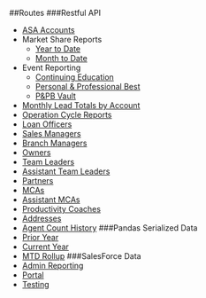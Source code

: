 ##Routes
###Restful API
* [ASA Accounts](https://djsupreme.herokuapp.com/api/accounts)
* Market Share Reports
    * [Year to Date](https://djsupreme.herokuapp.com/api/market-share-reports)
    * [Month to Date](https://djsupreme.herokuapp.com/api/market-share-mtds)
* Event Reporting
    * [Continuing Education](https://djsupreme.herokuapp.com/api/educations)
    * [Personal & Professional Best](https://djsupreme.herokuapp.com/api/best-events)
    * [P&PB Vault](https://supremebest.com/supreme-best/the-vault/)
* [Monthly Lead Totals by Account](https://djsupreme.herokuapp.com/api/lead-reports)
* [Operation Cycle Reports](https://djsupreme.herokuapp.com/api/operation-cycle-reports)
* [Loan Officers](https://djsupreme.herokuapp.com/api/loan-officers)
* [Sales Managers](https://djsupreme.herokuapp.com/api/sales-managers)
* [Branch Managers](https://djsupreme.herokuapp.com/api/branch-managers)
* [Owners](https://djsupreme.herokuapp.com/api/owners)
* [Team Leaders](https://djsupreme.herokuapp.com/api/team-leaders)
* [Assistant Team Leaders](https://djsupreme.herokuapp.com/api/asst-team-leaders)
* [Partners](https://djsupreme.herokuapp.com/api/partners)
* [MCAs](https://djsupreme.herokuapp.com/api/mcas)
* [Assistant MCAs](https://djsupreme.herokuapp.com/api/asst-mcas)
* [Productivity Coaches](https://djsupreme.herokuapp.com/api/productivity-coaches)
* [Addresses](https://djsupreme.herokuapp.com/api/addresses)
* [Agent Count History](https://djsupreme.herokuapp.com/api/agent-count-history)
###Pandas Serialized Data
* [Prior Year](https://djsupreme.herokuapp.com/data/ly)
* [Current Year](https://djsupreme.herokuapp.com/data/ly)
* [MTD Rollup](https://djsupreme.herokuapp.com/data/ot)
###SalesForce Data
* [Admin Reporting](http://pages.supremesoutheast.com/page.aspx?QS=3935619f7de112ef6a96e3a3f47b45209295ae9f6d550ce702c8d2ac2c0815b0&u=SL-Adm)
* [Portal](http://pages.supremesoutheast.com/page.aspx?QS=3935619f7de112ef34efd2faf3d836b49230e37ae65a6f798a2f8237535c2dca)
* [Testing](http://pages.supremesoutheast.com/page.aspx?QS=3935619f7de112efd2bb718d5107e820ab98c235deb1568061488b66101694a4&u=SL-Test)